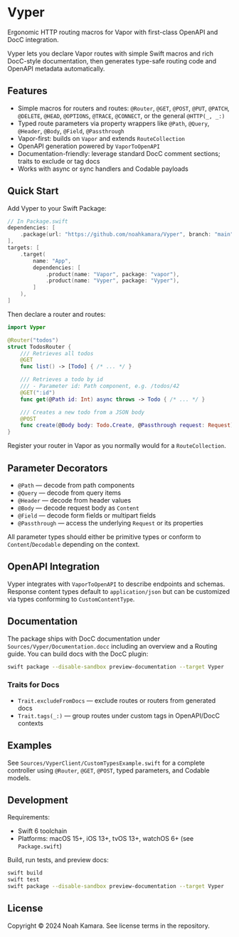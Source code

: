 # Vyper

Ergonomic HTTP routing macros for Vapor with first-class OpenAPI and DocC integration.

Vyper lets you declare Vapor routes with simple Swift macros and rich DocC-style documentation, then generates type-safe routing code and OpenAPI metadata automatically.

## Features

- Simple macros for routers and routes: `@Router`, `@GET`, `@POST`, `@PUT`, `@PATCH`, `@DELETE`, `@HEAD`, `@OPTIONS`, `@TRACE`, `@CONNECT`, or the general `@HTTP(_, _:)`
- Typed route parameters via property wrappers like `@Path`, `@Query`, `@Header`, `@Body`, `@Field`, `@Passthrough`
- Vapor-first: builds on `Vapor` and extends `RouteCollection`
- OpenAPI generation powered by `VaporToOpenAPI`
- Documentation-friendly: leverage standard DocC comment sections; traits to exclude or tag docs
- Works with async or sync handlers and Codable payloads

## Quick Start

Add Vyper to your Swift Package:

```swift
// In Package.swift
dependencies: [
    .package(url: "https://github.com/noahkamara/Vyper", branch: "main"),
],
targets: [
    .target(
        name: "App",
        dependencies: [
            .product(name: "Vapor", package: "vapor"),
            .product(name: "Vyper", package: "Vyper"),
        ]
    ),
]
```

Then declare a router and routes:

```swift
import Vyper

@Router("todos")
struct TodosRouter {
    /// Retrieves all todos
    @GET
    func list() -> [Todo] { /* ... */ }

    /// Retrieves a todo by id
    /// - Parameter id: Path component, e.g. /todos/42
    @GET(":id")
    func get(@Path id: Int) async throws -> Todo { /* ... */ }

    /// Creates a new todo from a JSON body
    @POST
    func create(@Body body: Todo.Create, @Passthrough request: Request) throws -> Todo { /* ... */ }
}
```

Register your router in Vapor as you normally would for a `RouteCollection`.

## Parameter Decorators

- `@Path` — decode from path components
- `@Query` — decode from query items
- `@Header` — decode from header values
- `@Body` — decode request body as `Content`
- `@Field` — decode form fields or multipart fields
- `@Passthrough` — access the underlying `Request` or its properties

All parameter types should either be primitive types or conform to `Content`/`Decodable` depending on the context.

## OpenAPI Integration

Vyper integrates with `VaporToOpenAPI` to describe endpoints and schemas. Response content types default to `application/json` but can be customized via types conforming to `CustomContentType`.

## Documentation

The package ships with DocC documentation under `Sources/Vyper/Documentation.docc` including an overview and a Routing guide. You can build docs with the DocC plugin:

```bash
swift package --disable-sandbox preview-documentation --target Vyper
```

### Traits for Docs

- `Trait.excludeFromDocs` — exclude routes or routers from generated docs
- `Trait.tags(_:)` — group routes under custom tags in OpenAPI/DocC contexts

## Examples

See `Sources/VyperClient/CustomTypesExample.swift` for a complete controller using `@Router`, `@GET`, `@POST`, typed parameters, and Codable models.

## Development

Requirements:

- Swift 6 toolchain
- Platforms: macOS 15+, iOS 13+, tvOS 13+, watchOS 6+ (see `Package.swift`)

Build, run tests, and preview docs:

```bash
swift build
swift test
swift package --disable-sandbox preview-documentation --target Vyper
```

## License

Copyright © 2024 Noah Kamara. See license terms in the repository.


